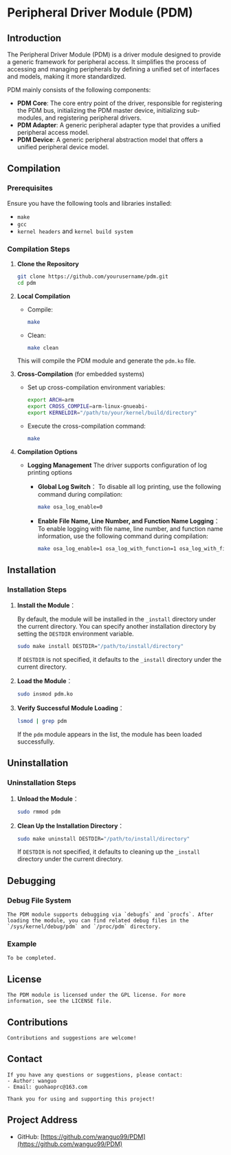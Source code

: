 # Peripheral Driver Module (PDM)

## Introduction

The Peripheral Driver Module (PDM) is a driver module designed to provide a generic framework for peripheral access. It simplifies the process of accessing and managing peripherals by defining a unified set of interfaces and models, making it more standardized.

PDM mainly consists of the following components:
- **PDM Core**: The core entry point of the driver, responsible for registering the PDM bus, initializing the PDM master device, initializing sub-modules, and registering peripheral drivers.
- **PDM Adapter**: A generic peripheral adapter type that provides a unified peripheral access model.
- **PDM Device**: A generic peripheral abstraction model that offers a unified peripheral device model.

## Compilation

### Prerequisites

Ensure you have the following tools and libraries installed:
- `make`
- `gcc`
- `kernel headers` and `kernel build system`

### Compilation Steps

1. **Clone the Repository**

   ```sh
   git clone https://github.com/yourusername/pdm.git
   cd pdm
   ```

2. **Local Compilation**

   - Compile:

     ```sh
     make
     ```

   - Clean:

     ```sh
     make clean
     ```

   This will compile the PDM module and generate the `pdm.ko` file.

3. **Cross-Compilation** (for embedded systems)

   - Set up cross-compilation environment variables:

     ```sh
     export ARCH=arm
     export CROSS_COMPILE=arm-linux-gnueabi-
     export KERNELDIR="/path/to/your/kernel/build/directory"
     ```

   - Execute the cross-compilation command:

     ```sh
     make
     ```

4. **Compilation Options**

   - **Logging Management**
     The driver supports configuration of log printing options

     - **Global Log Switch**：
       To disable all log printing, use the following command during compilation:

       ```sh
       make osa_log_enable=0
       ```

     - **Enable File Name, Line Number, and Function Name Logging**：
       To enable logging with file name, line number, and function name information, use the following command during compilation:

       ```sh
       make osa_log_enable=1 osa_log_with_function=1 osa_log_with_file_line=1
       ```

## Installation

### Installation Steps

1. **Install the Module**：

   By default, the module will be installed in the `_install` directory under the current directory. You can specify another installation directory by setting the `DESTDIR` environment variable.

   ```sh
   sudo make install DESTDIR="/path/to/install/directory"
   ```

   If `DESTDIR` is not specified, it defaults to the `_install` directory under the current directory.

2. **Load the Module**：

   ```sh
   sudo insmod pdm.ko
   ```

3. **Verify Successful Module Loading**：

   ```sh
   lsmod | grep pdm
   ```

   If the `pdm` module appears in the list, the module has been loaded successfully.

## Uninstallation

### Uninstallation Steps

1. **Unload the Module**：

   ```sh
   sudo rmmod pdm
   ```

2. **Clean Up the Installation Directory**：

   ```sh
   sudo make uninstall DESTDIR="/path/to/install/directory"
   ```

   If `DESTDIR` is not specified, it defaults to cleaning up the `_install` directory under the current directory.

## Debugging

### Debug File System

	The PDM module supports debugging via `debugfs` and `procfs`. After loading the module, you can find related debug files in the `/sys/kernel/debug/pdm` and `/proc/pdm` directory.

### Example

	To be completed.


## License

	The PDM module is licensed under the GPL license. For more information, see the LICENSE file.

## Contributions

	Contributions and suggestions are welcome!

## Contact

	If you have any questions or suggestions, please contact:
	- Author: wanguo
	- Email: guohaoprc@163.com

	Thank you for using and supporting this project!

## Project Address

- GitHub: [https://github.com/wanguo99/PDM](https://github.com/wanguo99/PDM)